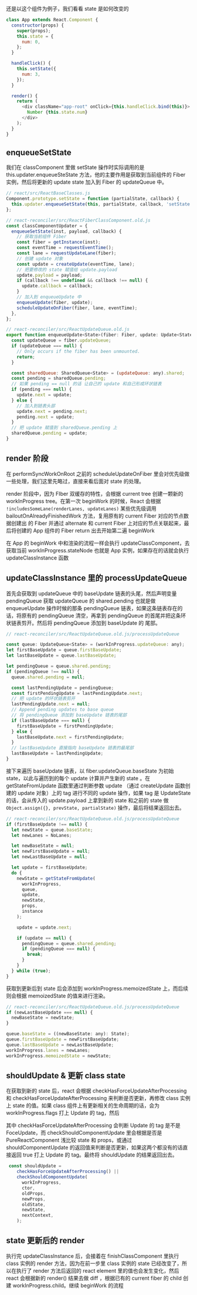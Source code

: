 还是以这个组件为例子，我们看看 state 是如何改变的

```js
class App extends React.Component {
  constructor(props) {
    super(props);
    this.state = {
      num: 0,
    };
  }

  handleClick() {
    this.setState({
      num: 3,
    });
  }

  render() {
    return (
      <div className="app-root" onClick={this.handleClick.bind(this)}>
        Number {this.state.num}
      </div>
    );
  }
}
```

## enqueueSetState

我们在 classComponent 里做 setState 操作时实际调用的是 this.updater.enqueueSteState 方法，他的主要作用是获取到当前组件的 Fiber 实例，然后将更新的 update state 加入到 Fiber 的 updateQueue 中。

```js
// react/src/ReactBaseClasses.js
Component.prototype.setState = function (partialState, callback) {
  this.updater.enqueueSetState(this, partialState, callback, 'setState');
};

// react-reconciler/src/ReactFiberClassComponent.old.js
const classComponentUpdater = {
  enqueueSetState(inst, payload, callback) {
    // 获取当前组件 Fiber
    const fiber = getInstance(inst);
    const eventTime = requestEventTime();
    const lane = requestUpdateLane(fiber);
    // 创建 update 对象
    const update = createUpdate(eventTime, lane);
    // 把要修改的 state 赋值给 update.payload
    update.payload = payload;
    if (callback !== undefined && callback !== null) {
      update.callback = callback;
    }
    // 加入到 enqueueUpdate 中
    enqueueUpdate(fiber, update);
    scheduleUpdateOnFiber(fiber, lane, eventTime);
  },
};

// react-reconciler/src/ReactUpdateQueue.old.js
export function enqueueUpdate<State>(fiber: Fiber, update: Update<State>) {
  const updateQueue = fiber.updateQueue;
  if (updateQueue === null) {
    // Only occurs if the fiber has been unmounted.
    return;
  }

  const sharedQueue: SharedQueue<State> = (updateQueue: any).shared;
  const pending = sharedQueue.pending;
  // 如果 pending == null 的话 让自己的 update 和自己形成环状链表
  if (pending === null) {
    update.next = update;
  } else {
    // 加入到链表头部
    update.next = pending.next;
    pending.next = update;
  }
  // 把 update 赋值到 sharedQueue.pending 上
  sharedQueue.pending = update;
}
```

## render 阶段

在 performSyncWorkOnRoot 之前的 scheduleUpdateOnFiber 里会对优先级做一些处理，我们这里先略过，直接来看后面对 state 的处理。

render 阶段中，因为 FIber 双缓存的特性，会根据 current tree 创建一颗新的 workInProgress tree。在第一次 beginWork 的时候，React 会根据 `!includesSomeLane(renderLanes, updateLanes)` 某些优先级调用 bailoutOnAlreadyFinishedWork 方法，复用原有的 current Fiber 对应的节点数据创建出 <App/> 的 Fiber 并通过 alternate 和 current Fiber 上对应的节点关联起来，最后将创建的 App 组件的 Fiber return 出去开始第二遍 beginWork

在 App 的 beginWork 中和渲染的流程一样会执行 updateClassComponent，去获取当前 workInProgress.stateNode 也就是 App 实例，如果存在的话就会执行 updateClassInstance 函数

## updateClassInstance 里的 processUpdateQueue

首先会获取到 updateQueue 中的 baseUpdate 链表的头尾，然后声明变量 pendingQueue 获取 updateQueue 的 shared.pending 也就是做 enqueueUpdate 操作时候的那条 pendingQueue 链表，如果这条链表存在的话，将原有的 pendingQueue 清空，再拿到 pendingQueue 的首尾并把这条环状链表剪开。然后将 pendingQueue 添加到 baseUpdate 的 尾部。

```js
// react-reconciler/src/ReactUpdateQueue.old.js/processUpdateQueue

const queue: UpdateQueue<State> = (workInProgress.updateQueue: any);
let firstBaseUpdate = queue.firstBaseUpdate;
let lastBaseUpdate = queue.lastBaseUpdate;

let pendingQueue = queue.shared.pending;
if (pendingQueue !== null) {
  queue.shared.pending = null;

  const lastPendingUpdate = pendingQueue;
  const firstPendingUpdate = lastPendingUpdate.next;
  // 把 update 的环状链表剪开
  lastPendingUpdate.next = null;
  // Append pending updates to base queue
  // 将 pendingQueue 添加到 baseUpdate 链表的尾部
  if (lastBaseUpdate === null) {
    firstBaseUpdate = firstPendingUpdate;
  } else {
    lastBaseUpdate.next = firstPendingUpdate;
  }
  // lastBaseUpdate 直接指向 baseUpdate 链表的最尾部
  lastBaseUpdate = lastPendingUpdate;
}
```

接下来遍历 baseUpdate 链表，以 fiber.updateQueue.baseState 为初始 state，以此与遍历到的每个 update 计算并产生新的 state 。在 getStateFromUpdate 函数里通过判断参数 update （通过 createUpdate 函数创建的 update 对象）上的 tag 进行不同的 update 操作，如果 tag 是 UpdateState 的话，会从传入的 update.payload 上拿到新的 state 和之前的 state 做 `Object.assign({}, prevState, partialState)` 操作，最后将结果返回出去。

```js
// react-reconciler/src/ReactUpdateQueue.old.js/processUpdateQueue
if (firstBaseUpdate !== null) {
  let newState = queue.baseState;
  let newLanes = NoLanes;

  let newBaseState = null;
  let newFirstBaseUpdate = null;
  let newLastBaseUpdate = null;

  let update = firstBaseUpdate;
  do {
    newState = getStateFromUpdate(
      workInProgress,
      queue,
      update,
      newState,
      props,
      instance
    );

    update = update.next;

    if (update == null) {
      pendingQueue = queue.shared.pending;
      if (pendingQueue === null) {
        break;
      }
    }
  } while (true);
}
```

获取到更新后到 state 后会添加到 workInProgress.memoizedState 上，而后续则会根据 memoizedState 的值来进行渲染。

```js
// react-reconciler/src/ReactUpdateQueue.old.js/processUpdateQueue
if (newLastBaseUpdate === null) {
  newBaseState = newState;
}

queue.baseState = ((newBaseState: any): State);
queue.firstBaseUpdate = newFirstBaseUpdate;
queue.lastBaseUpdate = newLastBaseUpdate;
workInProgress.lanes = newLanes;
workInProgress.memoizedState = newState;
```

## shouldUpdate & 更新 class state

在获取到新的 state 后，react 会根据 checkHasForceUpdateAfterProcessing 和 checkHasForceUpdateAfterProcessing 来判断是否更新，再修改 class 实例上 state 的值。如果 class 组件上有更新相关的生命周期的话，会为 workInProgress.flags 打上 Update 的 tag，然后

其中 checkHasForceUpdateAfterProcessing 会判断 Update 的 tag 是不是 FoceUpdate，而 checkShouldComponentUpdate 里会根据是否是 PureReactComponent 浅比较 state 和 props，或通过 shouldComponentUpdate 的返回值来判断是否更新，如果这两个都没有的话直接返回 true 打上 Update 的 tag。最终将 shouldUpdate 的结果返回出去。

```js
 const shouldUpdate =
    checkHasForceUpdateAfterProcessing() ||
    checkShouldComponentUpdate(
      workInProgress,
      ctor,
      oldProps,
      newProps,
      oldState,
      newState,
      nextContext,
    );
```

## state 更新后的 render

执行完 updateClassInstance 后，会接着在 finishClassComponent 里执行 class 实例的 render 方法，因为在前一步里 class 实例的 state 已经改变了，所以在执行了 render 方法后返回的 react element 里的值也会发生变化，然后 react 会根据新的 render() 结果去做 diff ，根据已有的 current fiber 的 child  创建 workInProgress.child。继续 beginWork 的流程
